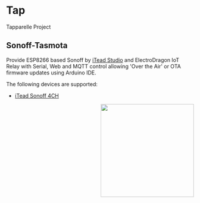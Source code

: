 # Tap
Tapparelle Project


## Sonoff-Tasmota
Provide ESP8266 based Sonoff by [iTead Studio](https://www.itead.cc/) and ElectroDragon IoT Relay with Serial, Web and MQTT control allowing 'Over the Air' or OTA firmware updates using Arduino IDE.


The following devices are supported:

- [iTead Sonoff 4CH](http://sonoff.itead.cc/en/products/sonoff/sonoff-4ch)


<img src="https://github.com/arendst/arendst.github.io/blob/master/media/sonoff4ch.jpg" height="250" align="right" /> 
